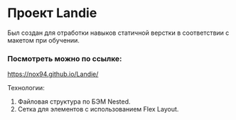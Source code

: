 # Проект Landie

Был создан для отработки навыков статичной верстки в соответствии с макетом при обучении.

### Посмотреть можно по ссылке:
https://nox94.github.io/Landie/

Технологии:

1. Файловая структура по БЭМ Nested.
2. Сетка для элементов с использованием Flex Layout.
